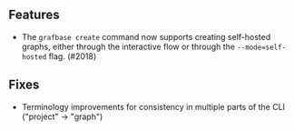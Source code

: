 ## Features

- The `grafbase create` command now supports creating self-hosted graphs, either through the interactive flow or through the `--mode=self-hosted` flag. (#2018)

## Fixes

- Terminology improvements for consistency in multiple parts of the CLI ("project" -> "graph")
